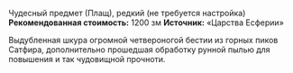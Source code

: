 Чудесный предмет (Плащ), редкий (не требуется настройка)
**Рекомендованная стоимость:** 1200 зм
**Источник:** «Царства Есферии»

Выдубленная шкура огромной четвероногой бестии из горных пиков Сатфира,  дополнительно прошедшая обработку рунной пылью для повышения и так чудовищной прочноти. 

